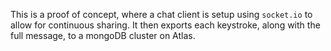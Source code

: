 This is a proof of concept, where a chat client is setup using `socket.io` to allow for continuous sharing. It then exports each keystroke, along with the full message, to a mongoDB cluster on Atlas.